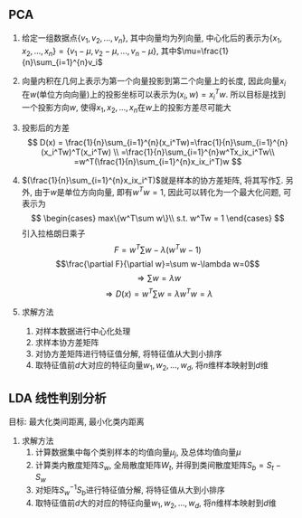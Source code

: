 ## PCA
1. 给定一组数据点$\{v_1, v_2, ..., v_n\}$, 其中向量均为列向量, 中心化后的表示为$\{x_1, x_2, ..., x_n\} = \{v_1-\mu, v_2-\mu, ..., v_n-\mu\}$, 其中$\mu=\frac{1}{n}\sum_{i=1}^{n}v_i$
2. 向量内积在几何上表示为第一个向量投影到第二个向量上的长度, 因此向量$x_i$在$w$(单位方向向量)上的投影坐标可以表示为$(x_i, w)=x_i^Tw$. 所以目标是找到一个投影方向$w$, 使得$x_1, x_2, ..., x_n$在$w$上的投影方差尽可能大
3. 投影后的方差
$$
D(x) = \frac{1}{n}\sum_{i=1}^{n}(x_i^Tw)=\frac{1}{n}\sum_{i=1}^{n}(x_i^Tw)^T(x_i^Tw) \\
=\frac{1}{n}\sum_{i=1}^{n}w^Tx_ix_i^Tw\\
=w^T(\frac{1}{n}\sum_{i=1}^{n}x_ix_i^T)w
$$

4. $(\frac{1}{n}\sum_{i=1}^{n}x_ix_i^T)$就是样本的协方差矩阵, 将其写作$\sum$. 另外, 由于$w$是单位方向向量, 即有$w^Tw=1$, 因此可以转化为一个最大化问题, 可表示为
$$
\begin{cases}
max\{w^T\sum w\}\\
s.t. w^Tw = 1
\end{cases}
$$
引入拉格朗日乘子
$$F = w^T\sum w - \lambda(w^Tw-1)$$
$$\frac{\partial F}{\partial w}=\sum w-\lambda w=0$$
$$\Longrightarrow \sum w = \lambda w$$
$$\Longrightarrow D(x)=w^T\sum w = \lambda w^T w = \lambda$$

5. 求解方法
   1. 对样本数据进行中心化处理
   2. 求样本协方差矩阵
   3. 对协方差矩阵进行特征值分解, 将特征值从大到小排序
   4. 取特征值前$d$大对应的特征向量$w_1, w_2, ..., w_d$, 将$n$维样本映射到$d$维


## LDA 线性判别分析
目标: 最大化类间距离, 最小化类内距离

1. 求解方法
   1. 计算数据集中每个类别样本的均值向量$\mu_j$, 及总体均值向量$\mu$
   2. 计算类内散度矩阵$S_w$, 全局散度矩阵$W_t$, 并得到类间散度矩阵$S_b=S_t-S_w$
   3. 对矩阵$S_w^{-1}S_b$进行特征值分解, 将特征值从大到小排序
   4. 取特征值前$d$大的对应的特征向量$w_1, w_2, ..., w_d$, 将$n$维样本映射到$d$维